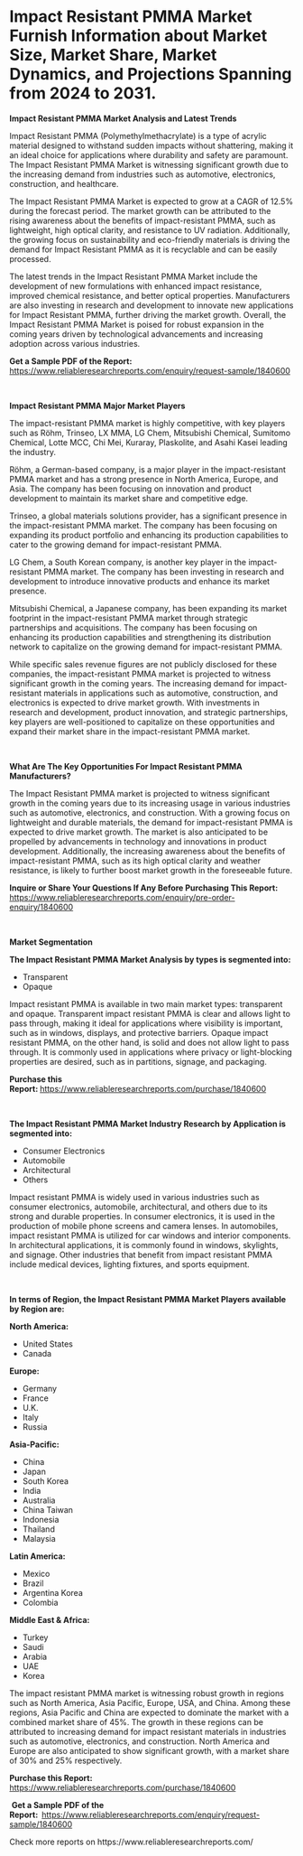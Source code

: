 <p><h1>Impact Resistant PMMA Market Furnish Information about Market Size, Market Share, Market Dynamics, and Projections Spanning from 2024 to 2031.</h1></p><p><strong>Impact Resistant PMMA Market Analysis and Latest Trends</strong></p>
<p><p>Impact Resistant PMMA (Polymethylmethacrylate) is a type of acrylic material designed to withstand sudden impacts without shattering, making it an ideal choice for applications where durability and safety are paramount. The Impact Resistant PMMA Market is witnessing significant growth due to the increasing demand from industries such as automotive, electronics, construction, and healthcare. </p><p>The Impact Resistant PMMA Market is expected to grow at a CAGR of 12.5% during the forecast period. The market growth can be attributed to the rising awareness about the benefits of impact-resistant PMMA, such as lightweight, high optical clarity, and resistance to UV radiation. Additionally, the growing focus on sustainability and eco-friendly materials is driving the demand for Impact Resistant PMMA as it is recyclable and can be easily processed.</p><p>The latest trends in the Impact Resistant PMMA Market include the development of new formulations with enhanced impact resistance, improved chemical resistance, and better optical properties. Manufacturers are also investing in research and development to innovate new applications for Impact Resistant PMMA, further driving the market growth. Overall, the Impact Resistant PMMA Market is poised for robust expansion in the coming years driven by technological advancements and increasing adoption across various industries.</p></p>
<p><strong>Get a Sample PDF of the Report:&nbsp;</strong> <a href="https://www.reliableresearchreports.com/enquiry/request-sample/1840600">https://www.reliableresearchreports.com/enquiry/request-sample/1840600</a></p>
<p>&nbsp;</p>
<p><strong>Impact Resistant PMMA Major Market Players</strong></p>
<p><p>The impact-resistant PMMA market is highly competitive, with key players such as Röhm, Trinseo, LX MMA, LG Chem, Mitsubishi Chemical, Sumitomo Chemical, Lotte MCC, Chi Mei, Kuraray, Plaskolite, and Asahi Kasei leading the industry. </p><p>Röhm, a German-based company, is a major player in the impact-resistant PMMA market and has a strong presence in North America, Europe, and Asia. The company has been focusing on innovation and product development to maintain its market share and competitive edge.</p><p>Trinseo, a global materials solutions provider, has a significant presence in the impact-resistant PMMA market. The company has been focusing on expanding its product portfolio and enhancing its production capabilities to cater to the growing demand for impact-resistant PMMA.</p><p>LG Chem, a South Korean company, is another key player in the impact-resistant PMMA market. The company has been investing in research and development to introduce innovative products and enhance its market presence.</p><p>Mitsubishi Chemical, a Japanese company, has been expanding its market footprint in the impact-resistant PMMA market through strategic partnerships and acquisitions. The company has been focusing on enhancing its production capabilities and strengthening its distribution network to capitalize on the growing demand for impact-resistant PMMA.</p><p>While specific sales revenue figures are not publicly disclosed for these companies, the impact-resistant PMMA market is projected to witness significant growth in the coming years. The increasing demand for impact-resistant materials in applications such as automotive, construction, and electronics is expected to drive market growth. With investments in research and development, product innovation, and strategic partnerships, key players are well-positioned to capitalize on these opportunities and expand their market share in the impact-resistant PMMA market.</p></p>
<p>&nbsp;</p>
<p><strong>What Are The Key Opportunities For Impact Resistant PMMA Manufacturers?</strong></p>
<p><p>The Impact Resistant PMMA market is projected to witness significant growth in the coming years due to its increasing usage in various industries such as automotive, electronics, and construction. With a growing focus on lightweight and durable materials, the demand for impact-resistant PMMA is expected to drive market growth. The market is also anticipated to be propelled by advancements in technology and innovations in product development. Additionally, the increasing awareness about the benefits of impact-resistant PMMA, such as its high optical clarity and weather resistance, is likely to further boost market growth in the foreseeable future.</p></p>
<p><strong>Inquire or Share Your Questions If Any Before Purchasing This Report:</strong> <a href="https://www.reliableresearchreports.com/enquiry/pre-order-enquiry/1840600">https://www.reliableresearchreports.com/enquiry/pre-order-enquiry/1840600</a></p>
<p>&nbsp;</p>
<p><strong>Market Segmentation</strong></p>
<p><strong>The Impact Resistant PMMA Market Analysis by types is segmented into:</strong></p>
<p><ul><li>Transparent</li><li>Opaque</li></ul></p>
<p><p>Impact resistant PMMA is available in two main market types: transparent and opaque. Transparent impact resistant PMMA is clear and allows light to pass through, making it ideal for applications where visibility is important, such as in windows, displays, and protective barriers. Opaque impact resistant PMMA, on the other hand, is solid and does not allow light to pass through. It is commonly used in applications where privacy or light-blocking properties are desired, such as in partitions, signage, and packaging.</p></p>
<p><strong>Purchase this Report:&nbsp;</strong><a href="https://www.reliableresearchreports.com/purchase/1840600">https://www.reliableresearchreports.com/purchase/1840600</a></p>
<p>&nbsp;</p>
<p><strong>The Impact Resistant PMMA Market Industry Research by Application is segmented into:</strong></p>
<p><ul><li>Consumer Electronics</li><li>Automobile</li><li>Architectural</li><li>Others</li></ul></p>
<p><p>Impact resistant PMMA is widely used in various industries such as consumer electronics, automobile, architectural, and others due to its strong and durable properties. In consumer electronics, it is used in the production of mobile phone screens and camera lenses. In automobiles, impact resistant PMMA is utilized for car windows and interior components. In architectural applications, it is commonly found in windows, skylights, and signage. Other industries that benefit from impact resistant PMMA include medical devices, lighting fixtures, and sports equipment.</p></p>
<p>&nbsp;</p>
<p><strong>In terms of Region, the Impact Resistant PMMA Market Players available by Region are:</strong></p>
<p>
    <p> <strong> North America: </strong>
        <ul>
            <li>United States</li>
            <li>Canada</li>
        </ul>
        </p> 
    <p> <strong> Europe: </strong>
        <ul>
            <li>Germany</li>
            <li>France</li>
            <li>U.K.</li>
            <li>Italy</li>
            <li>Russia</li>
        </ul>
        </p> 
    <p> <strong> Asia-Pacific: </strong>
        <ul>
            <li>China</li>
            <li>Japan</li>
            <li>South Korea</li>
            <li>India</li>
            <li>Australia</li>
            <li>China Taiwan</li>
            <li>Indonesia</li>
            <li>Thailand</li>
            <li>Malaysia</li>
        </ul>
        </p> 
    <p> <strong> Latin America: </strong>
        <ul>
            <li>Mexico</li>
            <li>Brazil</li>
            <li>Argentina Korea</li>
            <li>Colombia</li>
        </ul>
        </p> 
    <p> <strong> Middle East & Africa: </strong>
        <ul>
            <li>Turkey</li>
            <li>Saudi</li>
            <li>Arabia</li>
            <li>UAE</li>
            <li>Korea</li>
        </ul>
    </p>
    </p>
<p><p>The impact resistant PMMA market is witnessing robust growth in regions such as North America, Asia Pacific, Europe, USA, and China. Among these regions, Asia Pacific and China are expected to dominate the market with a combined market share of 45%. The growth in these regions can be attributed to increasing demand for impact resistant materials in industries such as automotive, electronics, and construction. North America and Europe are also anticipated to show significant growth, with a market share of 30% and 25% respectively.</p></p>
<p><strong>Purchase this Report: </strong><a href="https://www.reliableresearchreports.com/purchase/1840600">https://www.reliableresearchreports.com/purchase/1840600</a></p>
<p>&nbsp;<strong>Get a Sample PDF of the Report:&nbsp;&nbsp;</strong><a href="https://www.reliableresearchreports.com/enquiry/request-sample/1840600">https://www.reliableresearchreports.com/enquiry/request-sample/1840600</a></p>
<p><strong></strong></p>
<p>Check more reports on https://www.reliableresearchreports.com/</p>